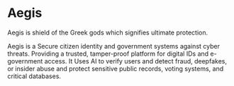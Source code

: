 # Aegis

Aegis is shield of the Greek gods which signifies ultimate protection. 

Aegis is a Secure citizen identity and government systems against cyber threats. Providing a trusted, tamper-proof platform for digital IDs and e-government access. It Uses AI to verify users and detect fraud, deepfakes, or insider abuse and protect sensitive public records, voting systems, and critical databases. 
